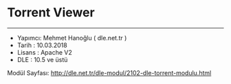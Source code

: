 # Torrent Viewer
--------------
* Yapımcı: Mehmet Hanoğlu ( dle.net.tr )
* Tarih : 10.03.2018
* Lisans : Apache V2
* DLE : 10.5 ve üstü

Modül Sayfası: http://dle.net.tr/dle-modul/2102-dle-torrent-modulu.html
